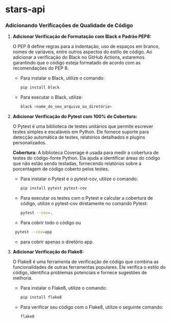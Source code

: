 # stars-api
### Adicionando Verificações de Qualidade de Código

1. **Adicionar Verificação de Formatação com Black e Padrão PEP8:**

   O PEP 8 define regras para a indentação, uso de espaços em branco, nomes de variáveis, entre outros aspectos do estilo de código. Ao adicionar a verificação do Black no GitHub Actions, estaremos garantindo que o código esteja formatado de acordo com as recomendações do PEP 8.

   - Para instalar o Black, utilize o comando:
     ```bash
     pip install black
     ```
   - Para executar o Black, utilize:
     ```bash
     black <nome_do_seu_arquivo_ou_diretório>
     ```

2. **Adicionar Verificação do Pytest com 100% de Cobertura:**

   O Pytest é uma biblioteca de testes unitários que permite escrever testes simples e escaláveis em Python. Ele fornece suporte para detecção automática de testes, relatórios detalhados e plugins personalizados.

   **Cobertura:**
   A biblioteca Coverage é usada para medir a cobertura de testes do código-fonte Python. Ela ajuda a identificar áreas do código que não estão sendo testadas, fornecendo relatórios sobre a porcentagem de código coberto pelos testes.

   - Para instalar o Pytest e o pytest-cov, utilize o comando:
     ```bash
     pip install pytest pytest-cov
     ```
   - Para executar os testes com o Pytest e calcular a cobertura de código, utilize o pytest-cov diretamente no comando Pytest:
     ```bash
     pytest --cov=.
     ```
   - Para cobrir todo o código ou
    ```bash
     pytest --cov=app
     ```
   - para cobrir apenas o diretório app.

3. **Adicionar Verificação do Flake8:**

   O Flake8 é uma ferramenta de verificação de código que combina as funcionalidades de outras ferramentas populares. Ele verifica o estilo do código, identifica problemas potenciais e fornece sugestões de melhoria.

   - Para instalar o Flake8, utilize o comando:
     ```bash
     pip install flake8
     ```
   - Para verificar seu código com o Flake8, utilize o seguinte comando:
     ```bash
     flake8
     ```

